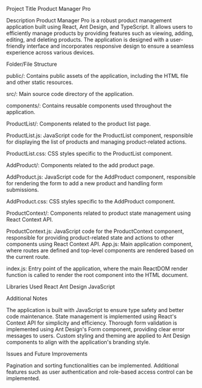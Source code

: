 Project Title
Product Manager Pro

Description
Product Manager Pro is a robust product management application built using React, Ant Design, and TypeScript. 
It allows users to efficiently manage products by providing features such as viewing, adding, editing, and deleting products. 
The application is designed with a user-friendly interface and incorporates responsive design to ensure a seamless experience across various devices.

Folder/File Structure

public/: Contains public assets of the application, including the HTML file and other static resources.

src/: Main source code directory of the application.

components/: Contains reusable components used throughout the application.

ProductList/: Components related to the product list page.

ProductList.js: JavaScript code for the ProductList component, responsible for displaying the list of products and managing product-related actions.

ProductList.css: CSS styles specific to the ProductList component.

AddProduct/: Components related to the add product page.

AddProduct.js: JavaScript code for the AddProduct component, responsible for rendering the form to add a new product and handling form submissions.

AddProduct.css: CSS styles specific to the AddProduct component.

ProductContext/: Components related to product state management using React Context API.

ProductContext.js: JavaScript code for the ProductContext component, responsible for providing product-related state and actions to other components using React Context API.
App.js: Main application component, where routes are defined and top-level components are rendered based on the current route.

index.js: Entry point of the application, where the main ReactDOM render function is called to render the root component into the HTML document.

Libraries Used
React
Ant Design
JavaScript

Additional Notes

The application is built with JavaScript to ensure type safety and better code maintenance.
State management is implemented using React's Context API for simplicity and efficiency.
Thorough form validation is implemented using Ant Design's Form component, providing clear error messages to users.
Custom styling and theming are applied to Ant Design components to align with the application's branding style.

Issues and Future Improvements

Pagination and sorting functionalities can be implemented.
Additional features such as user authentication and role-based access control can be implemented.
